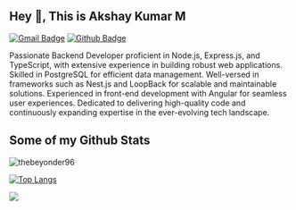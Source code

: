 ## Hey 👋, This is Akshay Kumar M
[![Gmail Badge](https://img.shields.io/badge/-imakshay3000@gmail.com-c14438?style=flat&logo=Gmail&logoColor=white&link=mailto:imakshay3000)](mailto:imakshay3000) [![Github Badge](https://img.shields.io/badge/-thebeyonder96-grey?style=flat&logo=github&logoColor=white&link=https://github.com/thebeyonder96/)](https://www.github.com/thebeyonder96/) <p align='left'>Passionate Backend Developer proficient in Node.js, Express.js, and TypeScript, with extensive experience in building robust web applications. Skilled in PostgreSQL for efficient data management. Well-versed in frameworks such as Nest.js and LoopBack for scalable and maintainable solutions. Experienced in front-end development with Angular for seamless user experiences. Dedicated to delivering high-quality code and continuously expanding expertise in the ever-evolving tech landscape.</p>
## Some of my Github Stats
<p align=left> <img src=https://komarev.com/ghpvc/?username=thebeyonder96 alt=thebeyonder96 /> </p>

[![Top Langs](https://github-readme-stats.vercel.app/api/top-langs/?username=thebeyonder96&layout=compact)](https://github.com/thebeyonder96/github-readme-stats)


![](https://komarev.com/ghpvc/?username=your-github-username&color=blueviolet)
